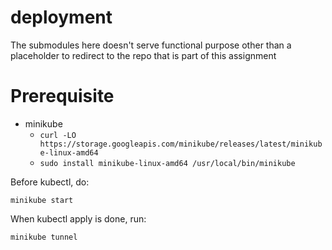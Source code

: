 # deployment
The submodules here doesn't serve functional purpose other than a placeholder to redirect to the
repo that is part of this assignment

# Prerequisite
- minikube
  - ``` curl -LO https://storage.googleapis.com/minikube/releases/latest/minikube-linux-amd64 ```
  - ``` sudo install minikube-linux-amd64 /usr/local/bin/minikube ```

Before kubectl, do:
```
minikube start
```

When kubectl apply is done, run:
```
minikube tunnel
```
